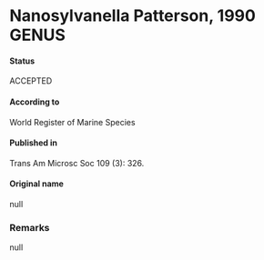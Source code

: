Nanosylvanella Patterson, 1990 GENUS
=======

#### Status
ACCEPTED

#### According to
World Register of Marine Species

#### Published in
Trans Am Microsc Soc 109 (3): 326.

#### Original name
null

### Remarks
null